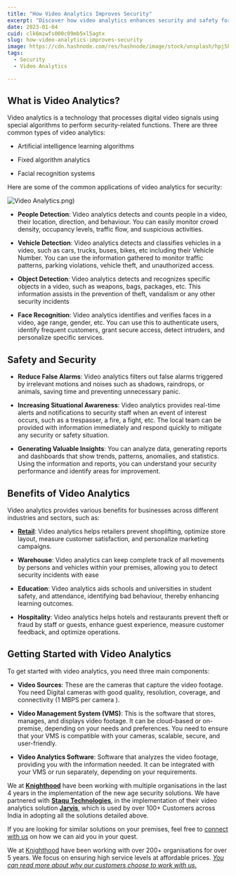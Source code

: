```yaml
---
title: "How Video Analytics Improves Security"
excerpt: "Discover how video analytics enhances security and safety for businesses from this blog post by Knighthood"
date: 2023-01-04
cuid: clk6mzwfs000c09mb5xl5agtx
slug: how-video-analytics-improves-security
image: https://cdn.hashnode.com/res/hashnode/image/stock/unsplash/hpjSkU2UYSU/upload/d48de4b553f8cdb6dc26f4d9962a752b.jpeg
tags:
  - Security
  - Video Analytics

---
```


## **What is Video Analytics?**[​](http://localhost:3000/blog/video_analytics/improve_security#what-is-video-analytics)

Video analytics is a technology that processes digital video signals using special algorithms to perform security-related functions. There are three common types of video analytics:

* Artificial intelligence learning algorithms
    
* Fixed algorithm analytics
    
* Facial recognition systems
    

Here are some of the common applications of video analytics for security:

![Video Analytics](/video).png)

* **People Detection**: Video analytics detects and counts people in a video, their location, direction, and behaviour. You can easily monitor crowd density, occupancy levels, traffic flow, and suspicious activities.
    
* **Vehicle Detection**: Video analytics detects and classifies vehicles in a video, such as cars, trucks, buses, bikes, etc including their Vehicle Number. You can use the information gathered to monitor traffic patterns, parking violations, vehicle theft, and unauthorized access.
    
* **Object Detection**: Video analytics detects and recognizes specific objects in a video, such as weapons, bags, packages, etc. This information assists in the prevention of theft, vandalism or any other security incidents
    
* **Face Recognition**: Video analytics identifies and verifies faces in a video, age range, gender, etc. You can use this to authenticate users, identify frequent customers, grant secure access, detect intruders, and personalize specific services.
    

## Safety and Security[​](http://localhost:3000/blog/video_analytics/improve_security#safety-and-security)

* **Reduce False Alarms**: Video analytics filters out false alarms triggered by irrelevant motions and noises such as shadows, raindrops, or animals, saving time and preventing unnecessary panic.
    
* **Increasing Situational Awareness**: Video analytics provides real-time alerts and notifications to security staff when an event of interest occurs, such as a trespasser, a fire, a fight, etc. The local team can be provided with information immediately and respond quickly to mitigate any security or safety situation.
    
* **Generating Valuable Insights**: You can analyze data, generating reports and dashboards that show trends, patterns, anomalies, and statistics. Using the information and reports, you can understand your security performance and identify areas for improvement.
    

## Benefits of Video Analytics[​](http://localhost:3000/blog/video_analytics/improve_security#benefits-of-video-analytics)

Video analytics provides various benefits for businesses across different industries and sectors, such as:

* [**Retail**](http://knighthood.co/services/security/ess/video_analytics/retail): Video analytics helps retailers prevent shoplifting, optimize store layout, measure customer satisfaction, and personalize marketing campaigns.
    
* **Warehouse**: Video analytics can keep complete track of all movements by persons and vehicles within your premises, allowing you to detect security incidents with ease
    
* **Education**: Video analytics aids schools and universities in student safety, and attendance, identifying bad behaviour, thereby enhancing learning outcomes.
    
* **Hospitality**: Video analytics helps hotels and restaurants prevent theft or fraud by staff or guests, enhance guest experience, measure customer feedback, and optimize operations.
    

## Getting Started with Video Analytics[​](http://localhost:3000/blog/video_analytics/improve_security#getting-started-with-video-analytics)

To get started with video analytics, you need three main components:

* **Video Sources**: These are the cameras that capture the video footage. You need Digital cameras with good quality, resolution, coverage, and connectivity (1 MBPS per camera ).
    
* **Video Management System (VMS)**: This is the software that stores, manages, and displays video footage. It can be cloud-based or on-premise, depending on your needs and preferences. You need to ensure that your VMS is compatible with your cameras, scalable, secure, and user-friendly.
    
* **Video Analytics Software**: Software that analyzes the video footage, providing you with the information needed. It can be integrated with your VMS or run separately, depending on your requirements.
    

We at [**Knighthood**](http://knighthood.co/) have been working with multiple organisations in the last 4 years in the implementation of the new age security solutions. We have partnered with [**Staqu Technologies**](https://www.staqu.com/), in the implementation of their video analytics solution [**Jarvis**](https://www.staqu.com/#what_jarvis_is), which is used by over 100+ Customers across India in adopting all the solutions detailed above.

If you are looking for similar solutions on your premises, feel free to [connect with us](http://knighthood.co/contact) on how we can aid you in your quest.

We at [Knighthood](http://knighthood.co) have been working with over 200+ organisations for over 5 years. We focus on ensuring high service levels at affordable prices. [*You can read more about why our customers choose to work with us.*](http://knighthood.co/whyus)
